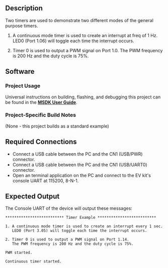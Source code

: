 ## Description

Two timers are used to demonstrate two different modes of the general purpose timers.

1. A continuous mode timer is used to create an interrupt at freq of 1 Hz. LED0 (Port 1.06) will toggle each time the interrupt occurs.

2. Timer 0 is used to output a PWM signal on Port 1.0. The PWM frequency is 200 Hz and the duty cycle is 75%.


## Software

### Project Usage

Universal instructions on building, flashing, and debugging this project can be found in the **[MSDK User Guide](https://analog-devices-msdk.github.io/msdk/USERGUIDE/)**.

### Project-Specific Build Notes

(None - this project builds as a standard example)

## Required Connections

-   Connect a USB cable between the PC and the CN1 (USB/PWR) connector.
-   Connect a USB cable between the PC and the CN1 (USB/UART0) connector.
-   Open an terminal application on the PC and connect to the EV kit's console UART at 115200, 8-N-1.

## Expected Output

The Console UART of the device will output these messages:

```
************************** Timer Example **************************

1. A continuous mode timer is used to create an interrupt every 1 sec.
   LED0 (Port 3.05) will toggle each time the interrupt occurs.

2. Timer 0 is used to output a PWM signal on Port 1.14.
   The PWM frequency is 200 Hz and the duty cycle is 75%.

PWM started.

Continuous timer started.
```

